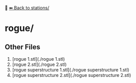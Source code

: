 📁 [⬅ Back to stations/](../README.md)

# rogue/


## Other Files
1. [rogue 1.stl](./rogue 1.stl)
2. [rogue 2.stl](./rogue 2.stl)
3. [rogue superstructure 1.stl](./rogue superstructure 1.stl)
4. [rogue superstructure 2.stl](./rogue superstructure 2.stl)